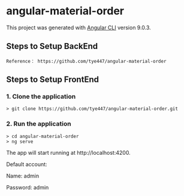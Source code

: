 # angular-material-order

This project was generated with [Angular CLI](https://github.com/angular/angular-cli) version 9.0.3.

## Steps to Setup BackEnd
	
	Reference： https://github.com/tye447/angular-material-order

## Steps to Setup FrontEnd

### 1. Clone the application

	> git clone https://github.com/tye447/angular-material-order.git

### 2. Run the application

	> cd angular-material-order
	> ng serve
	
The app will start running at http://localhost:4200.

Default account: 

Name: admin

Password: admin 